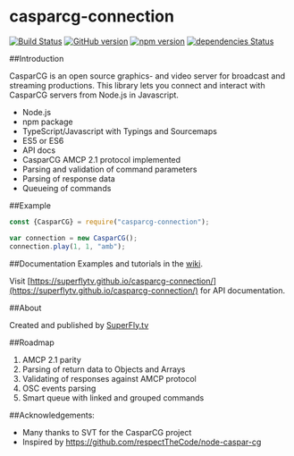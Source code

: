 # casparcg-connection

[![Build Status](https://travis-ci.org/SuperFlyTV/casparcg-connection.svg?branch=master)](https://travis-ci.org/SuperFlyTV/casparcg-connection)
[![GitHub version](https://badge.fury.io/gh/superflytv%2Fcasparcg-connection.svg)](https://badge.fury.io/gh/superflytv%2Fcasparcg-connection)
[![npm version](https://badge.fury.io/js/casparcg-connection.svg)](https://badge.fury.io/js/casparcg-connection)
[![dependencies Status](https://david-dm.org/superflytv/casparcg-connection/status.svg)](https://david-dm.org/superflytv/casparcg-connection)

##Introduction

CasparCG is an open source graphics- and video server for broadcast and streaming productions. This library lets you connect and interact with CasparCG servers from Node.js in Javascript.

- Node.js
- npm package
- TypeScript/Javascript with Typings and Sourcemaps
- ES5 or ES6
- API docs
- CasparCG AMCP 2.1 protocol implemented
- Parsing and validation of command parameters
- Parsing of response data
- Queueing of commands

##Example
```javascript
const {CasparCG} = require("casparcg-connection");

var connection = new CasparCG();
connection.play(1, 1, "amb");
```

##Documentation
Examples and tutorials in the [wiki](https://github.com/SuperFlyTV/casparcg-connection/wiki).

Visit [https://superflytv.github.io/casparcg-connection/](https://superflytv.github.io/casparcg-connection/) for API documentation.

##About

Created and published by [SuperFly.tv](http://superfly.tv)

##Roadmap
1. AMCP 2.1 parity
2. Parsing of return data to Objects and Arrays
3. Validating of responses against AMCP protocol
4. OSC events parsing
5. Smart queue with linked and grouped commands

##Acknowledgements:
- Many thanks to SVT for the CasparCG project
- Inspired by https://github.com/respectTheCode/node-caspar-cg

